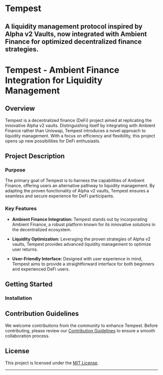 # Tempest
A liquidity management protocol inspired by Alpha v2 Vaults, now integrated with Ambient Finance for optimized decentralized finance strategies.
---

# Tempest - Ambient Finance Integration for Liquidity Management

## Overview

Tempest is a decentralized finance (DeFi) project aimed at replicating the innovative Alpha v2 vaults. Distinguishing itself by integrating with Ambient Finance rather than Uniswap, Tempest introduces a novel approach to liquidity management. With a focus on efficiency and flexibility, this project opens up new possibilities for DeFi enthusiasts.

## Project Description

### Purpose

The primary goal of Tempest is to harness the capabilities of Ambient Finance, offering users an alternative pathway to liquidity management. By adapting the proven functionality of Alpha v2 vaults, Tempest ensures a seamless and secure experience for DeFi participants.

### Key Features

- **Ambient Finance Integration:** Tempest stands out by incorporating Ambient Finance, a robust platform known for its innovative solutions in the decentralized ecosystem.
  
- **Liquidity Optimization:** Leveraging the proven strategies of Alpha v2 vaults, Tempest provides advanced liquidity management to optimize user returns.

- **User-Friendly Interface:** Designed with user experience in mind, Tempest aims to provide a straightforward interface for both beginners and experienced DeFi users.

## Getting Started

### Installation

## Contribution Guidelines

We welcome contributions from the community to enhance Tempest. Before contributing, please review our [Contribution Guidelines](CONTRIBUTING.md) to ensure a smooth collaboration process.

## License

This project is licensed under the [MIT License](LICENSE.md).

---

